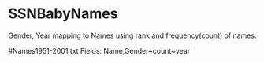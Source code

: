# SSNBabyNames
Gender, Year mapping to Names using rank and frequency(count) of names. 

#Names1951-2001.txt
Fields: Name,Gender~count~year
